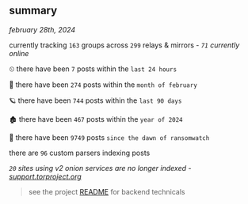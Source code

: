 
## summary
_february 28th, 2024_

currently tracking `163` groups across `299` relays & mirrors - _`71` currently online_

⏲ there have been `7` posts within the `last 24 hours`

🦈 there have been `274` posts within the `month of february`

🪐 there have been `744` posts within the `last 90 days`

🏚 there have been `467` posts within the `year of 2024`

🦕 there have been `9749` posts `since the dawn of ransomwatch`

there are `96` custom parsers indexing posts

_`20` sites using v2 onion services are no longer indexed - [support.torproject.org](https://support.torproject.org/onionservices/v2-deprecation/)_

> see the project [README](https://github.com/joshhighet/ransomwatch#ransomwatch--) for backend technicals
